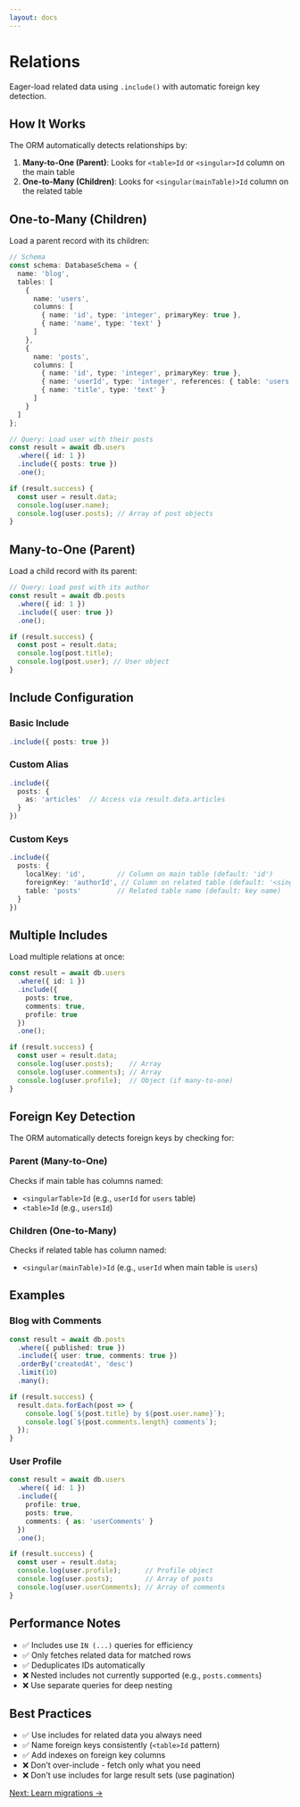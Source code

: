 ```yaml
---
layout: docs
---
```


# Relations

Eager-load related data using `.include()` with automatic foreign key detection.

## How It Works

The ORM automatically detects relationships by:
1. **Many-to-One (Parent)**: Looks for `<table>Id` or `<singular>Id` column on the main table
2. **One-to-Many (Children)**: Looks for `<singular(mainTable)>Id` column on the related table

## One-to-Many (Children)

Load a parent record with its children:

```typescript
// Schema
const schema: DatabaseSchema = {
  name: 'blog',
  tables: [
    {
      name: 'users',
      columns: [
        { name: 'id', type: 'integer', primaryKey: true },
        { name: 'name', type: 'text' }
      ]
    },
    {
      name: 'posts',
      columns: [
        { name: 'id', type: 'integer', primaryKey: true },
        { name: 'userId', type: 'integer', references: { table: 'users', column: 'id' } },
        { name: 'title', type: 'text' }
      ]
    }
  ]
};

// Query: Load user with their posts
const result = await db.users
  .where({ id: 1 })
  .include({ posts: true })
  .one();

if (result.success) {
  const user = result.data;
  console.log(user.name);
  console.log(user.posts); // Array of post objects
}
```

## Many-to-One (Parent)

Load a child record with its parent:

```typescript
// Query: Load post with its author
const result = await db.posts
  .where({ id: 1 })
  .include({ user: true })
  .one();

if (result.success) {
  const post = result.data;
  console.log(post.title);
  console.log(post.user); // User object
}
```

## Include Configuration

### Basic Include

```typescript
.include({ posts: true })
```

### Custom Alias

```typescript
.include({
  posts: {
    as: 'articles'  // Access via result.data.articles
  }
})
```

### Custom Keys

```typescript
.include({
  posts: {
    localKey: 'id',        // Column on main table (default: 'id')
    foreignKey: 'authorId', // Column on related table (default: '<singular>Id')
    table: 'posts'         // Related table name (default: key name)
  }
})
```

## Multiple Includes

Load multiple relations at once:

```typescript
const result = await db.users
  .where({ id: 1 })
  .include({
    posts: true,
    comments: true,
    profile: true
  })
  .one();

if (result.success) {
  const user = result.data;
  console.log(user.posts);    // Array
  console.log(user.comments); // Array
  console.log(user.profile);  // Object (if many-to-one)
}
```

## Foreign Key Detection

The ORM automatically detects foreign keys by checking for:

### Parent (Many-to-One)
Checks if main table has columns named:
- `<singularTable>Id` (e.g., `userId` for `users` table)
- `<table>Id` (e.g., `usersId`)

### Children (One-to-Many)
Checks if related table has column named:
- `<singular(mainTable)>Id` (e.g., `userId` when main table is `users`)

## Examples

### Blog with Comments

```typescript
const result = await db.posts
  .where({ published: true })
  .include({ user: true, comments: true })
  .orderBy('createdAt', 'desc')
  .limit(10)
  .many();

if (result.success) {
  result.data.forEach(post => {
    console.log(`${post.title} by ${post.user.name}`);
    console.log(`${post.comments.length} comments`);
  });
}
```

### User Profile

```typescript
const result = await db.users
  .where({ id: 1 })
  .include({
    profile: true,
    posts: true,
    comments: { as: 'userComments' }
  })
  .one();

if (result.success) {
  const user = result.data;
  console.log(user.profile);      // Profile object
  console.log(user.posts);        // Array of posts
  console.log(user.userComments); // Array of comments
}
```

## Performance Notes

- ✅ Includes use `IN (...)` queries for efficiency
- ✅ Only fetches related data for matched rows
- ✅ Deduplicates IDs automatically
- ❌ Nested includes not currently supported (e.g., `posts.comments`)
- ❌ Use separate queries for deep nesting

## Best Practices

- ✅ Use includes for related data you always need
- ✅ Name foreign keys consistently (`<table>Id` pattern)
- ✅ Add indexes on foreign key columns
- ❌ Don't over-include - fetch only what you need
- ❌ Don't use includes for large result sets (use pagination)

[Next: Learn migrations →](/docs/orm/migrations)
